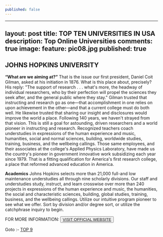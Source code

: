 ```yaml
---
published: false
---
```

---
layout: post
title: TOP TEN UNIVERSITIES IN USA
description: Top Online Universities
comments: true
image:
  feature: pic08.jpg
published: true
---
## JOHNS HOPKINS UNIVERSITY ##

**“What are we aiming at?”**
That is the issue our first president, Daniel Coit Gilman, asked at his initiation in 1876. What is this place about, precisely? His reply: "The support of research . . . what's more, the headway of individual researchers, who by their perfection will propel the sciences they seek after, and the general public where they stay." Gilman trusted that instructing and research go as one—that accomplishment in one relies on upon achievement in the other—and that a current college must do both well. He likewise trusted that sharing our insight and disclosures would improve the world a place. Following 140 years, we haven't strayed from that vision. This is still a goal for astounding, driven researchers and a world pioneer in instructing and research. Recognized teachers coach understudies in expressions of the human experience and music, humanities, social and normal sciences, building, worldwide studies, training, business, and the wellbeing callings. Those same employees, and their associates at the college's Applied Physics Laboratory, have made us the country's pioneer in government innovative work subsidizing each year since 1979. That is a fitting qualification for America's first research college, a place that reformed advanced education in America.

**Academics**
Johns Hopkins selects more than 21,000 full-and low maintenance understudies all through nine scholarly divisions. Our staff and understudies study, instruct, and learn crosswise over more than 240 projects in expressions of the human experience and music, the humanities, the social and characteristic sciences, building, global studies, training, business, and the wellbeing callings. Utilize our intuitive program pioneer to see what we offer. Sort by division and/or degree sort, or utilize the catchphrase inquiry to begin.

FOR MORE INFORMATION:
<button><a href="http://www.jhu.edu/">VISIT OFFICIAL WEBSITE</a></button>

Goto :- [TOP 9](/topten/top-online-universities9/)
